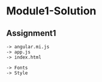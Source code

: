 # Module1-Solution

## Assignment1

    -> angular.mi.js
    -> app.js
    -> index.html

    -> Fonts
    -> Style

